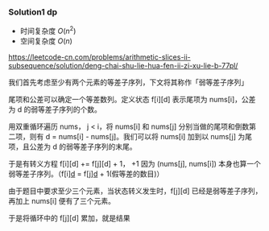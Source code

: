 ### Solution1 dp

- 时间复杂度 $O(n^2)$
- 空间复杂度 $O(n)$

https://leetcode-cn.com/problems/arithmetic-slices-ii-subsequence/solution/deng-chai-shu-lie-hua-fen-ii-zi-xu-lie-b-77pl/

我们首先考虑至少有两个元素的等差子序列，下文将其称作「弱等差子序列」

尾项和公差可以确定一个等差数列。定义状态 f[i][d] 表示尾项为 nums[i]，公差为 d 的弱等差子序列的个数。

用双重循环遍历 nums， j < i，将 nums[i] 和 nums[j] 分别当做的尾项和倒数第二项，则有 d = nums[i] - nums[j]。我们可以将 nums[i] 加到以 nums[j] 为尾项，且公差为 d 的弱等差子序列的末尾。

于是有转义方程 f[i][d] += f[j][d] + 1， +1 因为 (nums[j], nums[i]) 本身也算一个弱等差子序列。（f[i][d](弱等差的数目) = f[j][d](真等差的数目) + 1(假等差的数目)）

由于题目中要求至少三个元素，当状态转义发生时，f[j][d] 已经是弱等差子序列，再加上 nums[i] 便有了三个元素。

于是将循环中的 f[j][d] 累加，就是结果
